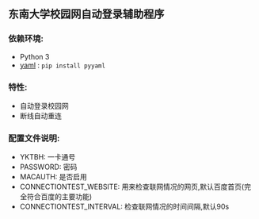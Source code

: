 ## 东南大学校园网自动登录辅助程序

### 依赖环境:
- Python 3
- [yaml](https://pypi.org/project/PyYAML/) : `pip install pyyaml`


### 特性:
- 自动登录校园网
- 断线自动重连

### 配置文件说明:
- YKTBH: 一卡通号
- PASSWORD: 密码
- MACAUTH: 是否启用
- CONNECTIONTEST_WEBSITE: 用来检查联网情况的网页,默认百度首页(完全符合百度的主要功能)
- CONNECTIONTEST_INTERVAL: 检查联网情况的时间间隔,默认90s